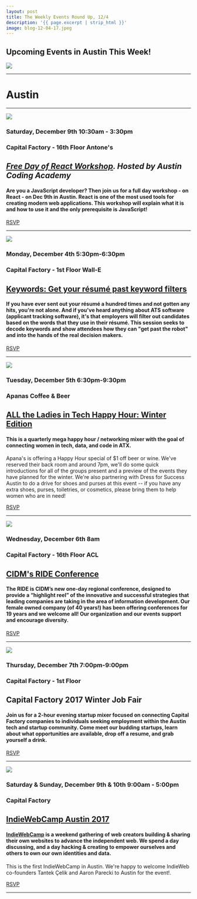 ```yaml
---
layout: post
title: The Weekly Events Round Up, 12/4
description: '{{ page.excerpt | strip_html }}'
image: blog-12-04-17.jpeg
---
```

## Upcoming Events in Austin This Week!

<div class="col-sm-12">
  <img class="img-responsive" src="/assets/images/blog-12-04-17.jpeg" />
</div>

---


# **Austin**

---

<div class="col-sm-5"> <img class="img-responsive" src="/assets/images/blog-12-04-17-3.jpg" /> </div>

### Saturday, December 9th 10:30am - 3:30pm

### Capital Factory - 16th Floor Antone's

## *[Free Day of React Workshop](https://www.eventbrite.com/e/free-day-of-react-workshop-tickets-40163296501?utm_source=%2AAustin+Tech+Live&utm_campaign=4aa7bfb6f2-ATL_EMAIL_CAMPAIGN_2017_12_4&utm_medium=email&utm_term=0_937623188b-4aa7bfb6f2-68937937). Hosted by Austin Coding Academy*
 
#### Are you a JavaScript developer? Then join us for a full day workshop - on React - on Dec 9th in Austin. React is one of the most used tools for creating modern web applications. This workshop will explain what it is and how to use it and the only prerequisite is JavaScript!

[RSVP](https://www.eventbrite.com/e/free-day-of-react-workshop-tickets-40163296501?utm_source=%2AAustin+Tech+Live&utm_campaign=4aa7bfb6f2-ATL_EMAIL_CAMPAIGN_2017_12_4&utm_medium=email&utm_term=0_937623188b-4aa7bfb6f2-68937937)



---

<div class="col-sm-5"> <img class="img-responsive" src="/assets/images/Blog-CFLogo.jpg" /> </div>

### Monday, December 4th 5:30pm-6:30pm

### Capital Factory - 1st Floor Wall-E

## [Keywords: Get your résumé past keyword filters](https://www.meetup.com/Austin-Job-Seekers/events/245287746/)
 
#### If you have ever sent out your résumé a hundred times and not gotten any hits, you're not alone. And if you've heard anything about ATS software (applicant tracking software), it's that employers will filter out candidates based on the words that they use in their résumé. This session seeks to decode keywords and show attendees how they can "get past the robot" and into the hands of the real decision makers.

[RSVP](https://www.meetup.com/Austin-Job-Seekers/events/245287746/)


---


<div class="col-sm-5"> <img class="img-responsive" src="/assets/images/blog-12-04-17-5.jpg" /> </div>

### Tuesday, December 5th 6:30pm-9:30pm

### Apanas Coffee & Beer

## [ALL the Ladies in Tech Happy Hour: Winter Edition](https://www.eventbrite.com/e/all-the-ladies-in-tech-happy-hour-winter-edition-tickets-39194718458)

#### This is a quarterly mega happy hour / networking mixer with the goal of connecting women in tech, data, and code in ATX.
Apana's is offering a Happy Hour special of $1 off beer or wine. We've reserved their back room and around 7pm, we'll do some quick introductions for all of the groups present and a preview of the events they have planned for the winter.
We're also partnering with Dress for Success Austin to do a drive for shoes and purses at this event -- if you have any extra shoes, purses, toiletries, or cosmetics, please bring them to help women who are in need!

[RSVP](https://www.eventbrite.com/e/all-the-ladies-in-tech-happy-hour-winter-edition-tickets-39194718458)

---

<div class="col-sm-5"> <img class="img-responsive" src="/assets/images/blog-12-04-17-2.jpeg" /> </div>

### Wednesday, December 6th 8am

### Capital Factory - 16th Floor ACL

## [CIDM's RIDE Conference](https://ride.infomanagementcenter.com/?utm_source=%2AAustin%20Tech%20Live&utm_campaign=4aa7bfb6f2-ATL_EMAIL_CAMPAIGN_2017_12_4&utm_medium=email&utm_term=0_937623188b-4aa7bfb6f2-68937937)

#### The RIDE is CIDM’s new one-day regional conference, designed to provide a “highlight reel” of the innovative and successful strategies that leading companies are taking in the area of information development. Our female owned company (of 40 years!) has been offering conferences for 19 years and we welcome all! Our organization and our events support and encourage diversity.

[RSVP](https://ride.infomanagementcenter.com/event/ride-winter-2017/)


---

<div class="col-sm-5"> <img class="img-responsive" src="/assets/images/blog-12-04-17-3.jpg" /> </div>

### Thursday, December 7th 7:00pm-9:00pm

### Capital Factory - 1st Floor

## Capital Factory 2017 Winter Job Fair 

#### Join us for a 2-hour evening startup mixer focused on connecting Capital Factory companies to individuals seeking employment within the Austin tech and startup community. Come meet our budding startups, learn about what opportunities are available, drop off a resume, and grab yourself a drink.

[RSVP](https://www.eventbrite.com/e/capital-factory-2017-winter-job-fair-presented-by-comcast-tickets-36080788610?utm_source=%2AAustin+Tech+Live&utm_campaign=4aa7bfb6f2-ATL_EMAIL_CAMPAIGN_2017_12_4&utm_medium=email&utm_term=0_937623188b-4aa7bfb6f2-68937937)

---

<div class="col-sm-5"> <img class="img-responsive" src="/assets/images/blog-12-04-17-4.jpg" /> </div>

### Saturday & Sunday, December 9th & 10th 9:00am - 5:00pm

### Capital Factory 

## [IndieWebCamp Austin 2017](https://www.eventbrite.com/e/indiewebcamp-austin-2017-tickets-39918084064)
 
#### [IndieWebCamp](https://indieweb.org/) is a weekend gathering of web creators building & sharing their own websites to advance the independent web. We spend a day discussing, and a day hacking & creating to empower ourselves and others to own our own identities and data.
This is the first IndieWebCamp in Austin. We're happy to welcome IndieWeb co-founders Tantek Çelik and Aaron Parecki to Austin for the event!.

[RSVP](https://www.eventbrite.com/e/indiewebcamp-austin-2017-tickets-39918084064)


---

